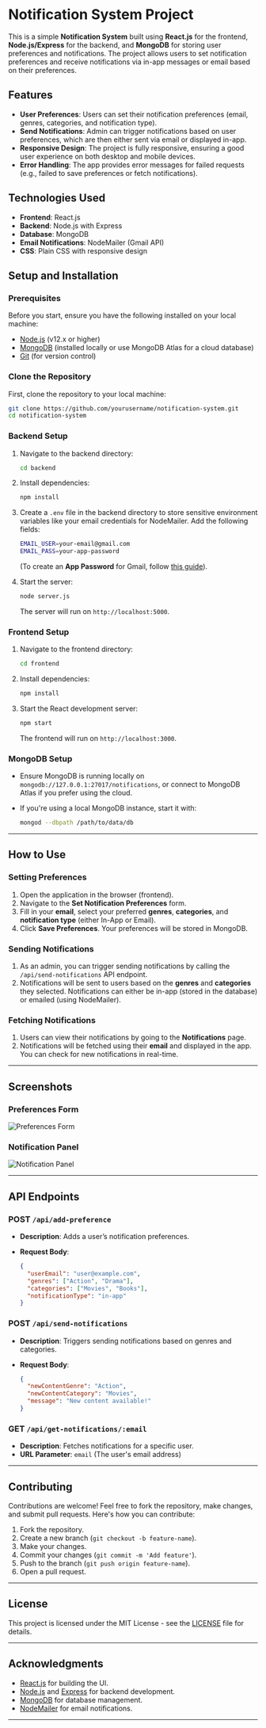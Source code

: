 # Notification System Project

This is a simple **Notification System** built using **React.js** for the frontend, **Node.js/Express** for the backend, and **MongoDB** for storing user preferences and notifications. The project allows users to set notification preferences and receive notifications via in-app messages or email based on their preferences.

## Features

- **User Preferences**: Users can set their notification preferences (email, genres, categories, and notification type).
- **Send Notifications**: Admin can trigger notifications based on user preferences, which are then either sent via email or displayed in-app.
- **Responsive Design**: The project is fully responsive, ensuring a good user experience on both desktop and mobile devices.
- **Error Handling**: The app provides error messages for failed requests (e.g., failed to save preferences or fetch notifications).

## Technologies Used

- **Frontend**: React.js
- **Backend**: Node.js with Express
- **Database**: MongoDB
- **Email Notifications**: NodeMailer (Gmail API)
- **CSS**: Plain CSS with responsive design

## Setup and Installation

### Prerequisites

Before you start, ensure you have the following installed on your local machine:

- [Node.js](https://nodejs.org/) (v12.x or higher)
- [MongoDB](https://www.mongodb.com/try/download/community) (installed locally or use MongoDB Atlas for a cloud database)
- [Git](https://git-scm.com/) (for version control)

### Clone the Repository

First, clone the repository to your local machine:

```bash
git clone https://github.com/yourusername/notification-system.git
cd notification-system
```

### Backend Setup

1. Navigate to the backend directory:

   ```bash
   cd backend
   ```

2. Install dependencies:

   ```bash
   npm install
   ```

3. Create a `.env` file in the backend directory to store sensitive environment variables like your email credentials for NodeMailer. Add the following fields:

   ```bash
   EMAIL_USER=your-email@gmail.com
   EMAIL_PASS=your-app-password
   ```

   (To create an **App Password** for Gmail, follow [this guide](https://support.google.com/accounts/answer/185833?hl=en)).

4. Start the server:

   ```bash
   node server.js
   ```

   The server will run on `http://localhost:5000`.

### Frontend Setup

1. Navigate to the frontend directory:

   ```bash
   cd frontend
   ```

2. Install dependencies:

   ```bash
   npm install
   ```

3. Start the React development server:

   ```bash
   npm start
   ```

   The frontend will run on `http://localhost:3000`.

### MongoDB Setup

- Ensure MongoDB is running locally on `mongodb://127.0.0.1:27017/notifications`, or connect to MongoDB Atlas if you prefer using the cloud.
- If you're using a local MongoDB instance, start it with:

  ```bash
  mongod --dbpath /path/to/data/db
  ```

---

## How to Use

### Setting Preferences

1. Open the application in the browser (frontend).
2. Navigate to the **Set Notification Preferences** form.
3. Fill in your **email**, select your preferred **genres**, **categories**, and **notification type** (either In-App or Email).
4. Click **Save Preferences**. Your preferences will be stored in MongoDB.

### Sending Notifications

1. As an admin, you can trigger sending notifications by calling the `/api/send-notifications` API endpoint.
2. Notifications will be sent to users based on the **genres** and **categories** they selected. Notifications can either be in-app (stored in the database) or emailed (using NodeMailer).

### Fetching Notifications

1. Users can view their notifications by going to the **Notifications** page.
2. Notifications will be fetched using their **email** and displayed in the app. You can check for new notifications in real-time.

---

## Screenshots

### Preferences Form

![Preferences Form](./screenshots/preferences-form.png)

### Notification Panel

![Notification Panel](./screenshots/notification-panel.png)

---

## API Endpoints

### POST `/api/add-preference`
- **Description**: Adds a user’s notification preferences.
- **Request Body**:

  ```json
  {
    "userEmail": "user@example.com",
    "genres": ["Action", "Drama"],
    "categories": ["Movies", "Books"],
    "notificationType": "in-app"
  }
  ```

### POST `/api/send-notifications`
- **Description**: Triggers sending notifications based on genres and categories.
- **Request Body**:

  ```json
  {
    "newContentGenre": "Action",
    "newContentCategory": "Movies",
    "message": "New content available!"
  }
  ```

### GET `/api/get-notifications/:email`
- **Description**: Fetches notifications for a specific user.
- **URL Parameter**: `email` (The user's email address)

---

## Contributing

Contributions are welcome! Feel free to fork the repository, make changes, and submit pull requests. Here's how you can contribute:

1. Fork the repository.
2. Create a new branch (`git checkout -b feature-name`).
3. Make your changes.
4. Commit your changes (`git commit -m 'Add feature'`).
5. Push to the branch (`git push origin feature-name`).
6. Open a pull request.

---

## License

This project is licensed under the MIT License - see the [LICENSE](LICENSE) file for details.

---

## Acknowledgments

- [React.js](https://reactjs.org/) for building the UI.
- [Node.js](https://nodejs.org/en/) and [Express](https://expressjs.com/) for backend development.
- [MongoDB](https://www.mongodb.com/) for database management.
- [NodeMailer](https://nodemailer.com/) for email notifications.

---
